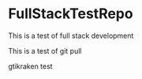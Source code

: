 # FullStackTestRepo

This is a test of full stack development

This is a test of git pull

gtikraken test
